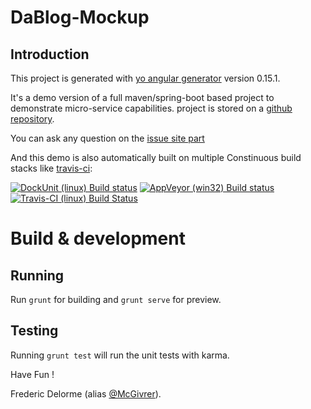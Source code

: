 # DaBlog-Mockup

## Introduction

This project is generated with [yo angular generator](https://github.com/yeoman/generator-angular)
version 0.15.1.

It's a demo version of a full maven/spring-boot based project to demonstrate micro-service capabilities.
project is stored on a [github repository](http://github.com/web-context/demo.git "go and visit official site.").

You can ask any question on the [issue site part](http://github.com/web-context/demo/issues "ask or remark !") 

And this demo is also automatically built on multiple Constinuous build stacks like [travis-ci](http://travis-ci.org/web-context/demo "What is tha' CI state ?"):

[![DockUnit (linux) Build status](http://dockunit.io/svg/Web-Context/demo?master)](https://dockunit.io/projects/Web-Context/demo "DockUnit (linux) Build status")
[![AppVeyor (win32) Build status](https://ci.appveyor.com/api/projects/status/vxbccc1t9ceadhi9)](https://ci.appveyor.com/project/Web-Context/demo "AppVeyor (win32) Build status")
[![Travis-CI (linux) Build Status](https://travis-ci.org/Web-Context/demo.png?branch=master)](https://travis-ci.org/Web-Context/demo "Travis-CI (linux) Build Status")


# Build & development

## Running

Run `grunt` for building and `grunt serve` for preview.

## Testing

Running `grunt test` will run the unit tests with karma.



Have Fun !

Frederic Delorme (alias [@McGivrer](http://twitter.com/mcgivrer/ "visit the McGivrer twitter's deck")).
